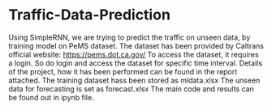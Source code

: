 # Traffic-Data-Prediction
Using SimpleRNN, we are trying to predict the traffic on unseen data, by training model on PeMS dataset. 
The dataset has been provided by Caltrans official website: https://pems.dot.ca.gov/
To access the dataset, it requires a login. So do login and access the dataset for specific time interval.
Details of the project, how it has been performed can be found in the report attached.
The training dataset hass been stored as mldata.xlsx
The unseen data for forecasting is set as forecast.xlsx
The main code and results can be found out in ipynb file. 
